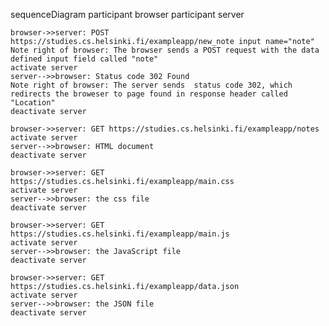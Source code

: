 sequenceDiagram
    participant browser
    participant server

    browser->>server: POST https://studies.cs.helsinki.fi/exampleapp/new_note input name="note"
    Note right of browser: The browser sends a POST request with the data defined input field called "note"
    activate server
    server-->>browser: Status code 302 Found
    Note right of browser: The server sends  status code 302, which redirects the broweser to page found in response header called "Location"
    deactivate server

    browser->>server: GET https://studies.cs.helsinki.fi/exampleapp/notes
    activate server
    server-->>browser: HTML document
    deactivate server
    
    browser->>server: GET https://studies.cs.helsinki.fi/exampleapp/main.css
    activate server
    server-->>browser: the css file
    deactivate server
    
    browser->>server: GET https://studies.cs.helsinki.fi/exampleapp/main.js
    activate server
    server-->>browser: the JavaScript file
    deactivate server

    browser->>server: GET https://studies.cs.helsinki.fi/exampleapp/data.json
    activate server
    server-->>browser: the JSON file
    deactivate server